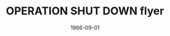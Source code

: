 --- 
title: OPERATION SHUT DOWN flyer
layout: "tc-single"
draft: false
hasContentInGallery: true
date: 1966-09-01
--- 